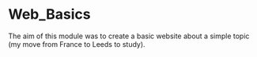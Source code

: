 # Web_Basics

The aim of this module was to create a basic website about a simple topic (my move from France to Leeds to study).



